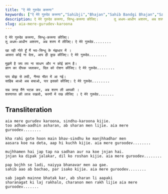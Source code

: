 ```yaml
---
title: "ऐ मेरे गुरुदेव करूणा"
keywords: ["ऐ मेरे गुरुदेव करूणा","Sahibji","Bhajan","Sahib Bandgi Bhajan","Sant Kabir Bhajan","bhajan lyrics","साहिब बंदगी भजन","भजन"]
description: ऐ मेरे गुरुदेव करूणा, सिन्धु-करूणा कीजिए।       तू अधम-आधीन अशरण, अब शरण में लीजिए। ऐ मेरे गुरूदेव........          खा रही गोते हूँ मैं भव-सिन्धु के
slug: aia-mere-gurudev-karoona
---
```


  
    ऐ मेरे गुरुदेव करूणा, सिन्धु-करूणा कीजिए।  
    तू अधम-आधीन अशरण, अब शरण में लीजिए। ऐ मेरे गुरूदेव........  
  
    खा रही गोते हूँ मैं भव-सिन्धु के मंझधार में ।  
    आसरा कोई ना देता, आप ही कुछ कीजिए। ऐ मेरे गुरूदेव........  
  
    मुझमें है जप तप ना साधन और न कोई ज्ञान है।  
    ज्ञान का दीपक जलाकर, दिल को रोशन कीजिए। ऐ मेरे गुरूदेव........  
  
    पाप बोझ से लदी, नैय्या भँवर में आ गई।  
    साहिब आओ अब बचाओ, पार इसको कीजिए। ऐ मेरे गुरूदेव........  
  
    सब जगह मैंने भटक कर, अब शरण ली आपकी ।  
    शरणागत की लाज रखलो, चरणों में रख लीजिए । ऐ मेरे गुरूदेव.......  


## Transliteration

  
    aia mere gurudev karoona, sindhu-karoona kijie.  
    too adham-aadhin asharan, ab sharan men lijie. aia mere guroodev........  
  
    kha rahi gote hoon main bhav-sindhu ke manjhhadhar men  
    aasara koe na deta, aap hi kuchh kijie. aia mere guroodev........  
  
    mujhhamen hai jap tap na sadhan aur na koe jnjan hai.  
    jnjan ka dipak jalakar, dil ko roshan kijie. aia mere guroodev........  
  
    pap bojhh se ladi, naiyya bhanavar men aa gae.  
    sahib aao ab bachao, par isako kijie. aia mere guroodev........  
  
    sab jagah mainne bhatak kar, ab sharan li aapaki  
    sharanagat ki laj rakhalo, charanon men rakh lijie aia mere guroodev.......  

  
